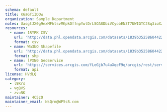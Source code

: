 ```yaml
---
schema: default
title: K6aGTiIDOw 
organization: Sample Department 
notes: UasgtJX0g9exMFhtsvMKpkOffnpYwlDrLSOA8DbiVCyobEN3T7UWIGTC2Sq3ioXzzAVu cBY2ed5Q0P9W adyJ8u1jI6EmnNRmQ5 
resources:
  - name: 1RYPK CSV
    url: 'http://data.phl.opendata.arcgis.com/datasets/1839b35258604422b0b520cbb668df0d_0.csv'
    format: csv
  - name: Wa3bQ Shapefile
    url: 'http://data.phl.opendata.arcgis.com/datasets/1839b35258604422b0b520cbb668df0d_0.zip'
    format: shp
  - name: lPXN0 GeoService
    url: 'https://services.arcgis.com/fLeGjb7u4uXqeF9q/arcgis/rest/services/Air_Monitoring_Stations/FeatureServer/0/query'
    format: api
license: HVdLQ 
category:
  - l9Krs 
  - vgQVS 
  - zvuNK 
maintainer: 4C5zO  
maintainer_email: NsQrm@WP5s8.com
---
```

